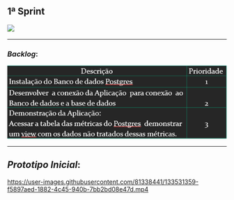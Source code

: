 ## 1ª Sprint

<img src="https://github.com/apibanco/Vigilant/blob/main/Sprints/1ª%20Sprint/Img/Vigilant.png" width="150px" >

----

### *Backlog*:
<img src="https://github.com/imagemrepositorio/Imagens/blob/main/Vigilant/1%20Sprint.png" width="600px">

----

## *Prototipo Inicial*:

https://user-images.githubusercontent.com/81338441/133531359-f5897aed-1882-4c45-940b-7bb2bd08e47d.mp4
